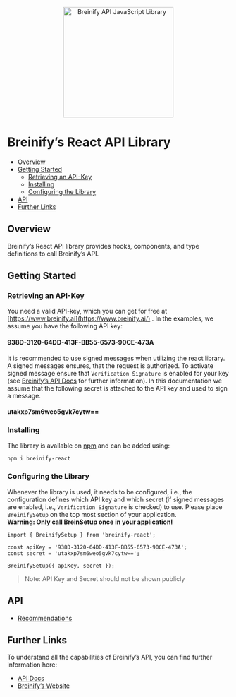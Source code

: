 <p align="center">
  <img src="https://www.breinify.com/img/Breinify_logo.png" alt="Breinify API JavaScript Library" width="250">
</p>

# Breinify’s React API Library

<!-- TOC -->
* [Overview](#overview)
* [Getting Started](#getting-started)
  * [Retrieving an API-Key](#retrieving-an-api-key)
  * [Installing](#installing)
  * [Configuring the Library](#configuring-the-library)
* [API](#api)
* [Further Links](#further-links)
<!-- TOC -->

## Overview
Breinify’s React API library provides hooks, components, and type definitions to call Breinify’s API.

## Getting Started
### Retrieving an API-Key
You need a valid API-key, which you can get for free at  [https://www.breinify.ai](https://www.breinify.ai/) . In the examples, we assume you have the following API key:
#### 938D-3120-64DD-413F-BB55-6573-90CE-473A
It is recommended to use signed messages when utilizing the react library. A signed messages ensures, that the request is authorized. To activate signed message ensure that `Verification Signature` is enabled for your key (see  [Breinify’s API Docs](https://docs.breinify.com/#request-an-api-key)  for further information). In this documentation we assume that the following secret is attached to the API key and used to sign a message.
#### utakxp7sm6weo5gvk7cytw==

### Installing
The library is available on  [npm](https://www.npmjs.com/package/breinify-react)  and can be added using:
```bash
npm i breinify-react
```

### Configuring the Library
Whenever the library is used, it needs to be configured, i.e., the configuration defines which API key and which secret (if signed messages are enabled, i.e., `Verification Signature` is checked) to use. Please place `BreinifySetup` on the top most section of your application. <br/>**Warning: Only call BreinSetup once in your application!**
```tsx
import { BreinifySetup } from 'breinify-react';

const apiKey = '938D-3120-64DD-413F-BB55-6573-90CE-473A';
const secret = 'utakxp7sm6weo5gvk7cytw==';

BreinifySetup({ apiKey, secret });
```
> Note: API Key and Secret should not be shown publicly

## API
* [Recommendations](/docs/recommendations/recommendations.md)


## Further Links
To understand all the capabilities of Breinify’s API, you can find further information here:
* [API Docs](https://docs.breinify.com/)
* [Breinify’s Website](https://home.breinify.ai/)